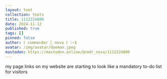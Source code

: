 ```yaml
---
layout: toot
collection: toots
title: 1112224800
date: 2024-11-12
published: true
tags: []
pinned: false
author: ⸸ commander ░ nova ⸸ :~$
avatar: /img/avatar/daemon.jpeg
mastodon: https://mastodon.online/@cmdr_nova/1112224800
---
```


my page links on my website are starting to look like a mandatory to-do list for visitors
